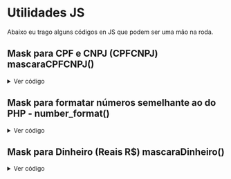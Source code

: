 # Utilidades JS

Abaixo eu trago alguns códigos en JS que podem ser uma mão na roda.

## Mask para CPF e CNPJ (CPFCNPJ) mascaraCPFCNPJ()
<details>
  <summary>Ver código</summary>
  
```js
function mascaraCPFCNPJ(valor) {
  valor = valor.replace(/\D/g, ''); // Remove todos os caracteres não numéricos
  if (valor.length <= 11) { // Se o valor tiver até 11 caracteres, trata-se de um CPF
    valor = valor.replace(/(\d{3})(\d)/, '$1.$2');
    valor = valor.replace(/(\d{3})(\d)/, '$1.$2');
    valor = valor.replace(/(\d{3})(\d{1,2})$/, '$1-$2');
  } else { // Senão, trata-se de um CNPJ
    valor = valor.replace(/^(\d{2})(\d)/, '$1.$2');
    valor = valor.replace(/^(\d{2})\.(\d{3})(\d)/, '$1.$2.$3');
    valor = valor.replace(/\.(\d{3})(\d)/, '.$1/$2');
    valor = valor.replace(/(\d{4})(\d)/, '$1-$2');
  }
  return valor;
}
```
</details>

## Mask para formatar números semelhante ao do PHP - number_format()
<details>
  <summary>Ver código</summary>
  
```js
function number_format(numero, decimais, separadorDecimal, separadorMilhar) {
    var n = numero,
        c = isNaN(decimais = Math.abs(decimais)) ? 2 : decimais,
        d = separadorDecimal == undefined ? "," : separadorDecimal,
        t = separadorMilhar == undefined ? "." : separadorMilhar,
        s = n < 0 ? "-" : "",
        i = String(parseInt(n = Math.abs(Number(n) || 0).toFixed(c))),
        j = (j = i.length) > 3 ? j % 3 : 0;

    return s + (j ? i.substr(0, j) + t : "") + i.substr(j).replace(/(\d{3})(?=\d)/g, "$1" + t) + (c ? d + Math.abs(n - i).toFixed(c).slice(2) : "");
}

```
</details>

## Mask para Dinheiro (Reais R$) mascaraDinheiro()
<details>
  <summary>Ver código</summary>
  
```js
function mascaraDinheiro(valor) {
    valor = valor.replace(/\D/g, ""); // Remove tudo o que não é dígito
    valor = valor.replace(/^0+/, ""); // Remove os zeros à esquerda
    valor = valor.padStart(3, "0"); // Adiciona zeros à esquerda, se necessário
    valor = valor.replace(/(\d{2})$/, ",$1"); // Adiciona vírgula para os centavos
    valor = valor.replace(/(\d)(?=(\d{3})+(?!\d))/g, "$1."); // Adiciona ponto para os milhares
    valor = valor.replace(/\.(\d{2})$/, ",$1"); // Corrige a vírgula dos centavos quando o usuário digita um ponto

    // Adiciona zero na unidade se o valor tiver somente os centavos
    if (/^[1-9]$/.test(valor)) {
      valor = "0,0" + valor;
    } else if (/^\d{1,2}$/.test(valor)) {
      valor = "0," + valor.padStart(2, "0");
    }

    return valor;
  }

```
</details>
